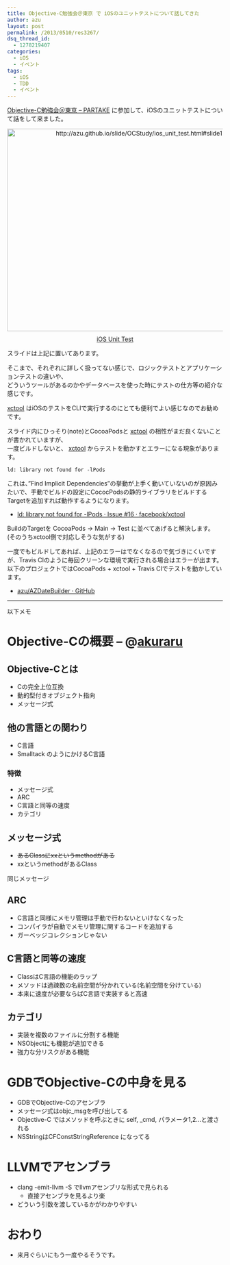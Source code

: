 ```yaml
---
title: Objective-C勉強会＠東京 で iOSのユニットテストについて話してきた
author: azu
layout: post
permalink: /2013/0510/res3267/
dsq_thread_id:
  - 1278219407
categories:
  - iOS
  - イベント
tags:
  - iOS
  - TDD
  - イベント
---
```

[Objective-C勉強会＠東京 &#8211; PARTAKE][1] に参加して、iOSのユニットテストについて話をして来ました。

<div class="kwout" style="text-align: center;">
  <a href="https://azu.github.io/slide/OCStudy/ios_unit_test.html#slide1"><img src="http://kwout.com/cutout/8/dm/jm/v7g_bor.jpg" alt="http://azu.github.io/slide/OCStudy/ios_unit_test.html#slide1" title="iOS Unit Test" width="600" height="473" style="border: none;" /></a> <p style="margin-top: 10px; text-align: center;">
    <a href="http://azu.github.io/slide/OCStudy/ios_unit_test.html#slide1">iOS Unit Test</a>
  </p>
</div>

スライドは上記に置いてあります。

そこまで、それぞれに詳しく扱ってない感じで、ロジックテストとアプリケーションテストの違いや、  
どういうツールがあるのかやデータベースを使った時にテストの仕方等の紹介な感じです。

[xctool][2] はiOSのテストをCLIで実行するのにとても便利でよい感じなのでお勧めです。

スライド内にひっそり(note)とCocoaPodsと [xctool][2] の相性がまだ良くないことが書かれていますが、  
一度ビルドしないと、 [xctool][2] からテストを動かすとエラーになる現象があります。

    ld: library not found for -lPods
    

これは、&#8221;Find Implicit Dependencies&#8221;の挙動が上手く動いていないのが原因みたいで、手動でビルドの設定にCococPodsの静的ライブラリをビルドするTargetを追加すれば動作するようになります。

*   [ld: library not found for -lPods · Issue #16 · facebook/xctool][3]

BuildのTargetを CocoaPods -> Main -> Test に並べてあげると解決します。  
(そのうちxctool側で対応しそうな気がする)

一度でもビルドしてあれば、上記のエラーはでなくなるので気づきにくいですが、Travis CIのように毎回クリーンな環境で実行される場合はエラーが出ます。  
以下のプロジェクトではCocoaPods + xctool + Travis CIでテストを動かしています。

*   [azu/AZDateBuilder · GitHub][4]

* * *

以下メモ

# Objective-Cの概要 &#8211; @[akuraru][5]

## Objective-Cとは

*   Cの完全上位互換
*   動的型付きオブジェクト指向
*   メッセージ式

## 他の言語との関わり

*   C言語
*   Smalltack のようにかけるC言語

### 特徴

*   メッセージ式
*   ARC
*   C言語と同等の速度
*   カテゴリ 

## メッセージ式

*   <del>あるClassにxxというmethodがある</del>
*   xxというmethodがあるClass

同じメッセージ

## ARC

*   C言語と同様にメモリ管理は手動で行わないといけなくなった
*   コンパイラが自動でメモリ管理に関するコードを追加する
*   ガーベッジコレクションじゃない

## C言語と同等の速度

*   ClassはC言語の機能のラップ
*   メソッドは過疎数の名前空間が分かれている(名前空間を分けている)
*   本来に速度が必要ならばC言語で実装すると高速

## カテゴリ

*   実装を複数のファイルに分割する機能
*   NSObjectにも機能が追加できる
*   強力な分リスクがある機能

# GDBでObjective-Cの中身を見る

*   GDBでObjective-Cのアセンブラ
*   メッセージ式はobjc_msgを呼び出してる
*   Objective-C ではメソッドを呼ぶときに self, _cmd, パラメータ1,2…と渡される
*   NSStringはCFConstStringReference になってる

# LLVMでアセンブラ

*   clang -emit-llvm -S でllvmアセンブリな形式で見られる 
    *   直接アセンブラを見るより楽
*   どういう引数を渡しているかがわかりやすい

# おわり

*   来月ぐらいにもう一度やるそうです。

 [1]: http://partake.in/events/30064810-a41b-4de6-a49b-897b73a5890d "Objective-C勉強会＠東京 - PARTAKE"
 [2]: https://github.com/facebook/xctool "facebook/xctool · GitHub"
 [3]: https://github.com/facebook/xctool/issues/16#issuecomment-17444311 "ld: library not found for -lPods · Issue #16 · facebook/xctool"
 [4]: https://github.com/azu/AZDateBuilder "azu/AZDateBuilder · GitHub"
 [5]: https://twitter.com/akuraru "akuraru"
